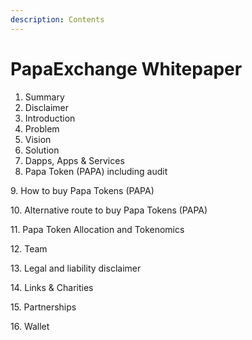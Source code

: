 ```yaml
---
description: Contents
---
```


# PapaExchange Whitepaper

1. Summary
2. Disclaimer
3. Introduction
4. Problem&#x20;
5. Vision
6. Solution
7. Dapps, Apps & Services
8. Papa Token (PAPA) including audit

&#x20;9\. How to buy Papa Tokens (PAPA)

10\. Alternative route to buy Papa Tokens (PAPA)

11\. Papa Token Allocation and Tokenomics

12\. Team

13\. Legal and liability disclaimer

14\. Links & Charities

15\. Partnerships

16\. Wallet

